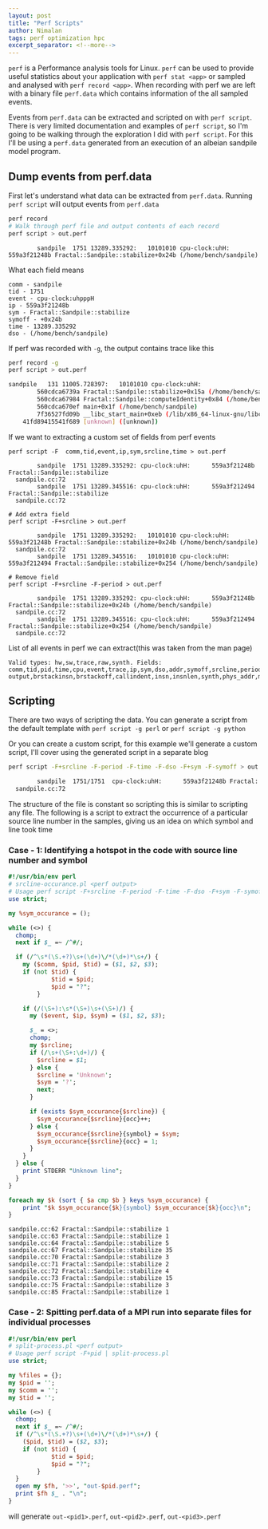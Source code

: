 ```yaml
---
layout: post
title: "Perf Scripts"
author: Nimalan
tags: perf optimization hpc
excerpt_separator: <!--more-->
---
```


`perf` is a Performance analysis tools for Linux. `perf` can be used to provide useful statistics about your application with `perf stat <app>` or sampled and analysed with `perf record <app>`. When recording with perf we are left with a binary file `perf.data` which contains information of the all sampled events.

Events from `perf.data` can be extracted and scripted on with `perf script`. There is very limited documentation and examples of `perf script`, so I'm going to be walking through the exploration I did with `perf script`. For this I'll be using a `perf.data` generated from an execution of an albeian sandpile model program.

<!--more-->

## Dump events from perf.data

First let's understand what data can be extracted from `perf.data`. Running `perf script` will output events from `perf.data`

```sh
perf record
# Walk through perf file and output contents of each record
perf script > out.perf
```

```
        sandpile  1751 13289.335292:   10101010 cpu-clock:uhH:      559a3f21248b Fractal::Sandpile::stabilize+0x24b (/home/bench/sandpile)
```

What each field means

```
comm - sandpile
tid - 1751
event - cpu-clock:uhpppH
ip - 559a3f21248b
sym - Fractal::Sandpile::stabilize
symoff - +0x24b
time - 13289.335292
dso - (/home/bench/sandpile)
```

If perf was recorded with `-g`, the output contains trace like this

```sh
perf record -g
perf script > out.perf

sandpile   131 11005.728397:   10101010 cpu-clock:uhH: 
	    560cdca6739a Fractal::Sandpile::stabilize+0x15a (/home/bench/sandpile)
	    560cdca67984 Fractal::Sandpile::computeIdentity+0x84 (/home/bench/sandpile)
	    560cdca670ef main+0x1f (/home/bench/sandpile)
	    7f36527fd09b __libc_start_main+0xeb (/lib/x86_64-linux-gnu/libc-2.28.so)
	41fd89415541f689 [unknown] ([unknown])
```

If we want to extracting a custom set of fields from perf events

```
perf script -F  comm,tid,event,ip,sym,srcline,time > out.perf

        sandpile  1751 13289.335292: cpu-clock:uhH:      559a3f21248b Fractal::Sandpile::stabilize
  sandpile.cc:72
        sandpile  1751 13289.345516: cpu-clock:uhH:      559a3f212494 Fractal::Sandpile::stabilize
  sandpile.cc:72

# Add extra field
perf script -F+srcline > out.perf

        sandpile  1751 13289.335292:   10101010 cpu-clock:uhH:      559a3f21248b Fractal::Sandpile::stabilize+0x24b (/home/bench/sandpile)
  sandpile.cc:72
        sandpile  1751 13289.345516:   10101010 cpu-clock:uhH:      559a3f212494 Fractal::Sandpile::stabilize+0x254 (/home/bench/sandpile)

# Remove field
perf script -F+srcline -F-period > out.perf

        sandpile  1751 13289.335292: cpu-clock:uhH:      559a3f21248b Fractal::Sandpile::stabilize+0x24b (/home/bench/sandpile)
  sandpile.cc:72
        sandpile  1751 13289.345516: cpu-clock:uhH:      559a3f212494 Fractal::Sandpile::stabilize+0x254 (/home/bench/sandpile)
  sandpile.cc:72

```

List of all events in perf we can extract(this was taken from the man page)

```
Valid types: hw,sw,trace,raw,synth. Fields: comm,tid,pid,time,cpu,event,trace,ip,sym,dso,addr,symoff,srcline,period,iregs,uregs,brstack,brstacksym,flags,bpf-output,brstackinsn,brstackoff,callindent,insn,insnlen,synth,phys_addr,metric,misc
```

## Scripting

There are two ways of scripting the data. You can generate a script from the default template with `perf script -g perl` or `perf script -g python`

Or you can create a custom script, for this example we'll generate a custom script, I'll cover using the generated script in a separate blog

```sh
perf script -F+srcline -F-period -F-time -F-dso -F+sym -F-symoff > out.perf

        sandpile  1751/1751  cpu-clock:uhH:      559a3f21248b Fractal::Sandpile::stabilize
  sandpile.cc:72
```

The structure of the file is constant so scripting this is similar to scripting any file. The following is a script to extract the occurrence of a particular source line number in the samples, giving us an idea on which symbol and line took time

### Case - 1: Identifying a hotspot in the code with source line number and symbol

```pl
#!/usr/bin/env perl
# srcline-occurance.pl <perf output>
# Usage perf script -F+srcline -F-period -F-time -F-dso -F+sym -F-symoff | srcline-occurance.pl
use strict;

my %sym_occurance = ();

while (<>) {
  chomp;
  next if $_ =~ /^#/;

  if (/^\s*(\S.+?)\s+(\d+)\/*(\d+)*\s+/) {
    my ($comm, $pid, $tid) = ($1, $2, $3);
    if (not $tid) {
			$tid = $pid;
			$pid = "?";
		}

    if (/(\S+):\s*(\S+)\s+(\S+)/) {
      my ($event, $ip, $sym) = ($1, $2, $3);

      $_ = <>;
      chomp;
      my $srcline;
      if (/\s+(\S+:\d+)/) {
        $srcline = $1;
      } else {
        $srcline = 'Unknown';
        $sym = '?';
        next;
      }

      if (exists $sym_occurance{$srcline}) {
        $sym_occurance{$srcline}{occ}++;
      } else {
        $sym_occurance{$srcline}{symbol} = $sym;
        $sym_occurance{$srcline}{occ} = 1;
      }
    }
  } else {
    print STDERR "Unknown line";
  }
}

foreach my $k (sort { $a cmp $b } keys %sym_occurance) {
	print "$k $sym_occurance{$k}{symbol} $sym_occurance{$k}{occ}\n";
}
```

```
sandpile.cc:62 Fractal::Sandpile::stabilize 1
sandpile.cc:63 Fractal::Sandpile::stabilize 1
sandpile.cc:64 Fractal::Sandpile::stabilize 5
sandpile.cc:67 Fractal::Sandpile::stabilize 35
sandpile.cc:70 Fractal::Sandpile::stabilize 3
sandpile.cc:71 Fractal::Sandpile::stabilize 2
sandpile.cc:72 Fractal::Sandpile::stabilize 4
sandpile.cc:73 Fractal::Sandpile::stabilize 15
sandpile.cc:75 Fractal::Sandpile::stabilize 3
sandpile.cc:85 Fractal::Sandpile::stabilize 1
```

### Case - 2: Spitting perf.data of a MPI run into separate files for individual processes

```perl
#!/usr/bin/env perl
# split-process.pl <perf output>
# Usage perf script -F+pid | split-process.pl
use strict;

my %files = {};
my $pid = '';
my $comm = '';
my $tid = '';

while (<>) {
  chomp;
  next if $_ =~ /^#/;
  if (/^\s*(\S.+?)\s+(\d+)\/*(\d+)*\s+/) {
    ($pid, $tid) = ($2, $3);
    if (not $tid) {
			$tid = $pid;
			$pid = "?";
		}
  }
  open my $fh, '>>', "out-$pid.perf";
  print $fh $_ . "\n";
}
```

will generate `out-<pid1>.perf`, `out-<pid2>.perf`, `out-<pid3>.perf`

